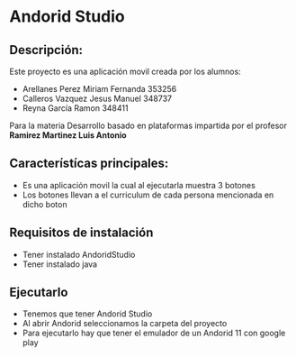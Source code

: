 <h1>Andorid Studio</h1>

<h2>Descripción: </h2>

<p>Este proyecto es una aplicación movil creada por los alumnos:
<ul>
  <li>Arellanes Perez Miriam Fernanda 353256</li>
  <li>Calleros Vazquez Jesus Manuel 348737</li>
  <li>Reyna García Ramon 348411</li>
</ul>
Para la materia Desarrollo basado en plataformas impartida por el profesor <b>Ramirez Martinez Luis Antonio</b>
  </p>
<h2>Característícas principales:</h2>
<ul>
  <li>Es una aplicación movil la cual al ejecutarla muestra 3 botones</li>
  <li>Los botones llevan a el curriculum de cada persona mencionada en dicho boton</li>
</ul>
<h2>Requisitos de instalación</h2>
<ul>
    <li>Tener instalado AndoridStudio</li>
    <li>Tener instalado java </li>
</ul>
<h2>Ejecutarlo</h2>
<ul>
    <li>Tenemos que tener Andorid Studio</li>
    <li>Al abrir Andorid seleccionamos la carpeta del proyecto</li>
    <li>Para ejecutarlo hay que tener el emulador de un Andorid 11 con google play</li>
</ul>
